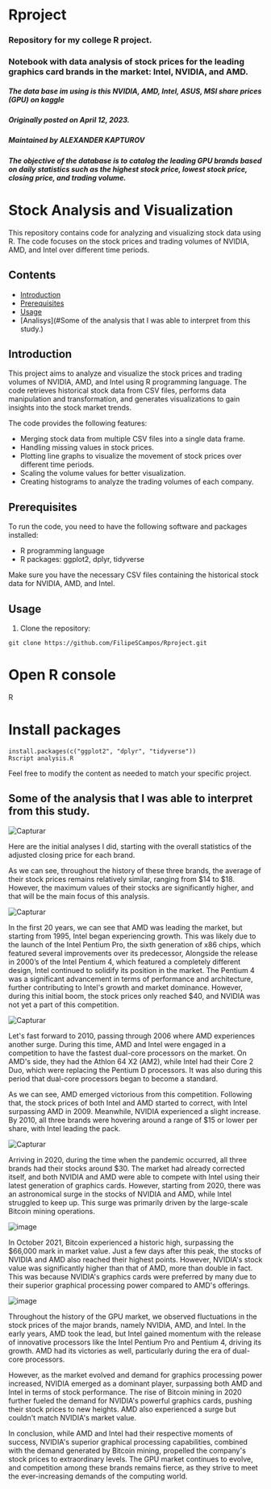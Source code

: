 # Rproject
### Repository for my college R project.

### Notebook with data analysis of stock prices for the leading graphics card brands in the market: Intel, NVIDIA, and AMD.

##### The data base im using is this NVIDIA, AMD, Intel, ASUS, MSI share prices (GPU) on kaggle
##### Originally posted on April 12, 2023.
##### Maintained by ALEXANDER KAPTUROV
##### The objective of the database is to catalog the leading GPU brands based on daily statistics such as the highest stock price, lowest stock price, closing price, and trading volume.
# Stock Analysis and Visualization

This repository contains code for analyzing and visualizing stock data using R. The code focuses on the stock prices and trading volumes of NVIDIA, AMD, and Intel over different time periods.

## Contents

- [Introduction](#introduction)
- [Prerequisites](#prerequisites)
- [Usage](#usage)
- [Analisys](#Some of the analysis that I was able to interpret from this study.)
## Introduction

This project aims to analyze and visualize the stock prices and trading volumes of NVIDIA, AMD, and Intel using R programming language. The code retrieves historical stock data from CSV files, performs data manipulation and transformation, and generates visualizations to gain insights into the stock market trends.

The code provides the following features:

- Merging stock data from multiple CSV files into a single data frame.
- Handling missing values in stock prices.
- Plotting line graphs to visualize the movement of stock prices over different time periods.
- Scaling the volume values for better visualization.
- Creating histograms to analyze the trading volumes of each company.

## Prerequisites

To run the code, you need to have the following software and packages installed:

- R programming language
- R packages: ggplot2, dplyr, tidyverse

Make sure you have the necessary CSV files containing the historical stock data for NVIDIA, AMD, and Intel.
## Usage

1. Clone the repository:
```
git clone https://github.com/FilipeSCampos/Rproject.git
```
# Open R console
R

# Install packages
```
install.packages(c("ggplot2", "dplyr", "tidyverse"))
Rscript analysis.R
```

Feel free to modify the content as needed to match your specific project.

## Some of the analysis that I was able to interpret from this study.


![Capturar](https://github.com/FilipeSCampos/Rproject/assets/113521439/23002b32-f62e-491e-a20b-c7e31fa25b33)

Here are the initial analyses I did, starting with the overall statistics of the adjusted closing price for each brand. 

As we can see, throughout the history of these three brands, the average of their stock prices remains relatively similar, ranging from $14 to $18. However, the maximum values of their stocks are significantly higher, and that will be the main focus of this analysis. 


![Capturar](https://github.com/FilipeSCampos/Rproject/assets/113521439/ed624aec-fcda-4f3b-9f97-f9bf99a15486)

In the first 20 years, we can see that AMD was leading the market, but starting from 1995, Intel began experiencing growth. This was likely due to the launch of the Intel Pentium Pro, the sixth generation of x86 chips, which featured several improvements over its predecessor, Alongside the release in 2000’s of the Intel Pentium 4, which featured a completely different design, Intel continued to solidify its position in the market. The Pentium 4 was a significant advancement in terms of performance and architecture, further contributing to Intel's growth and market dominance. However, during this initial boom, the stock prices only reached $40, and NVIDIA was not yet a part of this competition. 

![Capturar](https://github.com/FilipeSCampos/Rproject/assets/113521439/c48bc803-43f7-4700-a065-eb7045cab82a)

Let's fast forward to 2010, passing through 2006 where AMD experiences another surge. During this time, AMD and Intel were engaged in a competition to have the fastest dual-core processors on the market. On AMD's side, they had the Athlon 64 X2 (AM2), while Intel had their Core 2 Duo, which were replacing the Pentium D processors. It was also during this period that dual-core processors began to become a standard. 

As we can see, AMD emerged victorious from this competition. Following that, the stock prices of both Intel and AMD started to correct, with Intel surpassing AMD in 2009. Meanwhile, NVIDIA experienced a slight increase. By 2010, all three brands were hovering around a range of $15 or lower per share, with Intel leading the pack. 

![Capturar](https://github.com/FilipeSCampos/Rproject/assets/113521439/ee151485-acff-47da-8bef-77278206ea9c)

Arriving in 2020, during the time when the pandemic occurred, all three brands had their stocks around $30. The market had already corrected itself, and both NVIDIA and AMD were able to compete with Intel using their latest generation of graphics cards. However, starting from 2020, there was an astronomical surge in the stocks of NVIDIA and AMD, while Intel struggled to keep up. This surge was primarily driven by the large-scale Bitcoin mining operations. 

![image](https://github.com/FilipeSCampos/Rproject/assets/113521439/2ed0bcf0-d292-4cf9-b810-f17216daa70d)

In October 2021, Bitcoin experienced a historic high, surpassing the $66,000 mark in market value. Just a few days after this peak, the stocks of NVIDIA and AMD also reached their highest points. However, NVIDIA's stock value was significantly higher than that of AMD, more than double in fact. This was because NVIDIA's graphics cards were preferred by many due to their superior graphical processing power compared to AMD's offerings. 

![image](https://github.com/FilipeSCampos/Rproject/assets/113521439/cd9421f3-cbee-42b6-8528-b336afb81b90)

Throughout the history of the GPU market, we observed fluctuations in the stock prices of the major brands, namely NVIDIA, AMD, and Intel. In the early years, AMD took the lead, but Intel gained momentum with the release of innovative processors like the Intel Pentium Pro and Pentium 4, driving its growth. AMD had its victories as well, particularly during the era of dual-core processors. 

However, as the market evolved and demand for graphics processing power increased, NVIDIA emerged as a dominant player, surpassing both AMD and Intel in terms of stock performance. The rise of Bitcoin mining in 2020 further fueled the demand for NVIDIA's powerful graphics cards, pushing their stock prices to new heights. AMD also experienced a surge but couldn't match NVIDIA's market value. 

In conclusion, while AMD and Intel had their respective moments of success, NVIDIA's superior graphical processing capabilities, combined with the demand generated by Bitcoin mining, propelled the company's stock prices to extraordinary levels. The GPU market continues to evolve, and competition among these brands remains fierce, as they strive to meet the ever-increasing demands of the computing world. 


